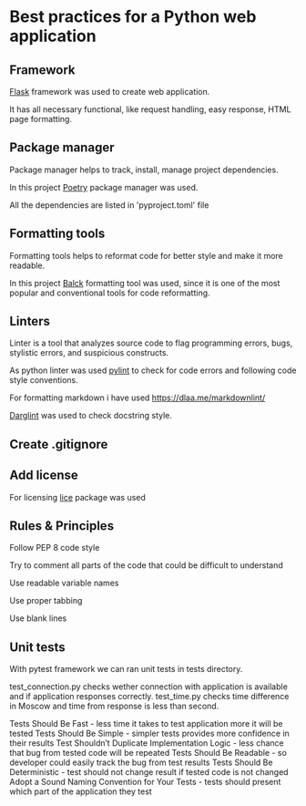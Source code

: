 # Best practices for a Python web application

## Framework

[Flask](https://flask.palletsprojects.com/en/2.0.x/) framework was used to create web application.

It has all necessary functional, like request handling, easy response,
HTML page formatting.

## Package manager

Package manager helps to track, install, manage project dependencies.

In this project [Poetry](https://python-poetry.org/) package manager was used.

All the dependencies are listed in 'pyproject.toml' file

## Formatting tools

Formatting tools helps to reformat code for better style and make it
more readable.

In this project [Balck](https://deepsource.io/blog/python-code-formatters/) formatting tool was used, since it is one of
the most popular and conventional tools for code reformatting.

## Linters

Linter is a tool that analyzes source code to flag programming errors,
bugs, stylistic errors, and suspicious constructs.

As python linter was used [pylint](https://www.pylint.org/) to check for code errors
and following code style conventions.

For formatting markdown i have used <https://dlaa.me/markdownlint/>

[Darglint](https://github.com/terrencepreilly/darglint) was used to check docstring style.

## Create .gitignore

## Add license

For licensing [lice](https://github.com/licenses/lice) package was used

## Rules & Principles

Follow PEP 8 code style

Try to comment all parts of the code that could be difficult to understand

Use readable variable names

Use proper tabbing

Use blank lines


## Unit tests

With pytest framework we can ran unit tests in tests directory.

test_connection.py checks wether connection with application is available and if application responses correctly.
test_time.py checks time difference in Moscow and time from response is less than second.

Tests Should Be Fast - less time it takes to test application more it will be tested
Tests Should Be Simple - simpler tests provides more confidence in their results
Test Shouldn’t Duplicate Implementation Logic - less chance that bug from tested code will be repeated
Tests Should Be Readable - so developer could easily track the bug from test results
Tests Should Be Deterministic - test should not change result if tested code is not changed
Adopt a Sound Naming Convention for Your Tests - tests should present which part of the application they test
